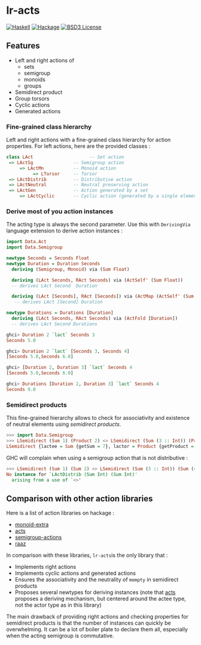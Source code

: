 # lr-acts

[![Haskell](https://img.shields.io/badge/language-Haskell-orange.svg)](https://haskell.org) [![Hackage](https://img.shields.io/hackage/v/lr-acts.svg)](https://hackage.haskell.org/package/lr-acts)  [![BSD3 License](https://img.shields.io/badge/license-BSD3-blue.svg)](https://github.com/AliceRixte/lr-acts/LICENSE)


## Features

* Left and right actions of
  * sets
  * semigroup
  * monoids
  * groups
* Semidirect product
* Group torsors
* Cyclic actions
* Generated actions


### Fine-grained class hierarchy

Left and right actions with a fine-grained class hierarchy for action properties. For left actions, here are the provided classes :

``` haskell
class LAct                     -- Set action
 => LActSg               -- Semigroup action
     => LActMn           -- Monoid action
          => LTorsor     -- Torsor
 => LActDistrib          -- Distributive action
 => LActNeutral          -- Neutral preserving action
 => LActGen              -- Action generated by a set
     => LActCyclic       -- Cyclic action (generated by a single element)

```

### Derive most of you action instances

The acting type is always the second parameter. Use this with `DerivingVia` language extension to derive action instances :

``` haskell
import Data.Act
import Data.Semigroup

newtype Seconds = Seconds Float
newtype Duration = Duration Seconds
  deriving (Semigroup, Monoid) via (Sum Float)

  deriving (LAct Seconds, RAct Seconds) via (ActSelf' (Sum Float))
  -- derives LAct Second  Duration

  deriving (LAct [Seconds], RAct [Seconds]) via (ActMap (ActSelf' (Sum Float)))
   -- derives LAct [Second] Duration

newtype Durations = Durations [Duration]
  deriving (LAct Seconds, RAct Seconds) via (ActFold [Duration])
  -- derives LAct Second Durations

```

``` haskell
ghci> Duration 2 `lact` Seconds 3
Seconds 5.0

ghci> Duration 2 `lact` [Seconds 3, Seconds 4]
[Seconds 5.0,Seconds 6.0]

ghci> [Duration 2, Duration 3] `lact` Seconds 4
[Seconds 5.0,Seconds 6.0]

ghci> Durations [Duration 2, Duration 3] `lact` Seconds 4
Seconds 9.0
```

### Semidirect products

This fine-grained hierarchy allows to check for associativity and existence of neutral elements using _semidirect products_.

``` haskell
>>> import Data.Semigroup
>>> LSemidirect (Sum 1) (Product 2) <> LSemidirect (Sum (3 :: Int)) (Product (4 :: Int))
LSemidirect {lactee = Sum {getSum = 7}, lactor = Product {getProduct = 8}}
```

GHC will complain when using a semigroup action that is not distributive :

```haskell
>>> LSemidirect (Sum 1) (Sum 2) <> LSemidirect (Sum (3 :: Int)) (Sum (4 :: Int))
No instance for `LActDistrib (Sum Int) (Sum Int)'
  arising from a use of `<>'
```

## Comparison with other action libraries

Here is a list of action libraries on hackage :

- [monoid-extra](https://github.com/diagrams/monoid-extras)
- [acts](https://hackage.haskell.org/package/acts)
- [semigroup-actions](https://hackage.haskell.org/package/semigroups-actions)
- [raaz](https://hackage.haskell.org/package/raaz-0.0.1/docs/Raaz-Core-MonoidalAction.html)


In comparison with these libraries, `lr-acts`is the only library that :
- Implements right actions
- Implements cyclic actions and generated actions
- Ensures the associativity and the neutrality of `mempty` in semidirect products
- Proposes several newtypes for deriving instances (note that [acts](https://hackage.haskell.org/package/acts) proposes a deriving mechanism, but centered around the actee type, not the actor type as in this library)

The main drawback of providing right actions and checking properties for semidirect products is that the number of instances can quickly be overwhelming. It can be a lot of boiler plate to declare them all, especially when the acting semigroup is commutative.
